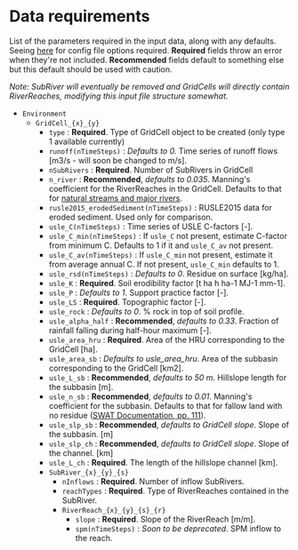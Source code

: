 # Data requirements

List of the parameters required in the input data, along with any defaults. Seeing [here](/doc/Config.md) for config file options required. **Required** fields throw an error when they're not included. **Recommended** fields default to something else but this default should be used with caution.

*Note: SubRiver will eventually be removed and GridCells will directly contain RiverReaches, modifying this input file structure somewhat.*

- `Environment`
    + `GridCell_{x}_{y}`
        * `type` : **Required**. Type of GridCell object to be created (only type 1 available currently)
        * `runoff(nTimeSteps)` : *Defaults to 0.* Time series of runoff flows [m3/s - will soon be changed to m/s].
        * `nSubRivers` : **Required**. Number of SubRivers in GridCell
        * `n_river` : **Recommended**, *defaults to 0.035*. Manning's coefficient for the RiverReaches in the GridCell. Defaults to that for [natural streams and major rivers](http://www.engineeringtoolbox.com/mannings-roughness-d_799.html).
        * `rusle2015_erodedSediment(nTimeSteps)` : RUSLE2015 data for eroded sediment. Used only for comparison.
        * `usle_C(nTimeSteps)` : Time series of USLE C-factors [-].
        * `usle_C_min(nTimeSteps)` : If `usle_C` not present, estimate C-factor from minimum C. Defaults to 1 if it and `usle_C_av` not present.
        * `usle_C_av(nTimeSteps)` : If `usle_C_min` not present, estimate it from average annual C. If not present, `usle_C_min` defaults to 1.
        * `usle_rsd(nTimeSteps)` : *Defaults to 0*. Residue on surface [kg/ha].
        * `usle_K` : **Required**. Soil erodibility factor [t ha h ha-1 MJ-1 mm-1].
        * `usle_P` : *Defaults to 1*. Support practice factor [-].
        * `usle_LS` : **Required**. Topographic factor [-].
        * `usle_rock` : *Defaults to 0*. % rock in top of soil profile.
        * `usle_alpha_half` : **Recommended**, *defaults to 0.33*. Fraction of rainfall falling during half-hour maximum [-].
        * `usle_area_hru` : **Required**. Area of the HRU corresponding to the GridCell [ha].
        * `usle_area_sb` : *Defaults to usle_area_hru*. Area of the subbasin corresponding to the GridCell [km2].
        * `usle_L_sb` : **Recommended**, *defaults to 50 m*. Hillslope length for the subbasin [m].
        * `usle_n_sb` : **Recommended**, *defaults to 0.01*. Manning's coefficient for the subbasin. Defaults to that for fallow land with no residue ([SWAT Documentation, pp. 111](http://swat.tamu.edu/media/99192/swat2009-theory.pdf)).
        * `usle_slp_sb` : **Recommended**, *defaults to GridCell slope*. Slope of the subbasin. [m]
        * `usle_slp_ch` : **Recommended**, *defaults to GridCell slope*. Slope of the channel. [km]
        * `usle_L_ch` : **Required**. The length of the hillslope channel [km].
        * `SubRiver_{x}_{y}_{s}`
            - `nInflows` : **Required**. Number of inflow SubRivers.
            - `reachTypes` : **Required**. Type of RiverReaches contained in the SubRiver.
            - `RiverReach_{x}_{y}_{s}_{r}`
                + `slope` : **Required**. Slope of the RiverReach [m/m].
                + `spm(nTimeSteps)` : *Soon to be deprecated*. SPM inflow to the reach.